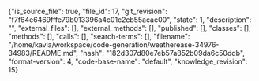 {"is_source_file": true, "file_id": 17, "git_revision": "f7f64e6469fffe79b013396a4c01c2cb55acae00", "state": 1, "description": "", "external_files": [], "external_methods": [], "published": [], "classes": [], "methods": [], "calls": [], "search-terms": [], "filename": "/home/kavia/workspace/code-generation/weatherease-34976-34983/README.md", "hash": "182d307d80e7eb57a852b09da6c50ddb", "format-version": 4, "code-base-name": "default", "knowledge_revision": 15}